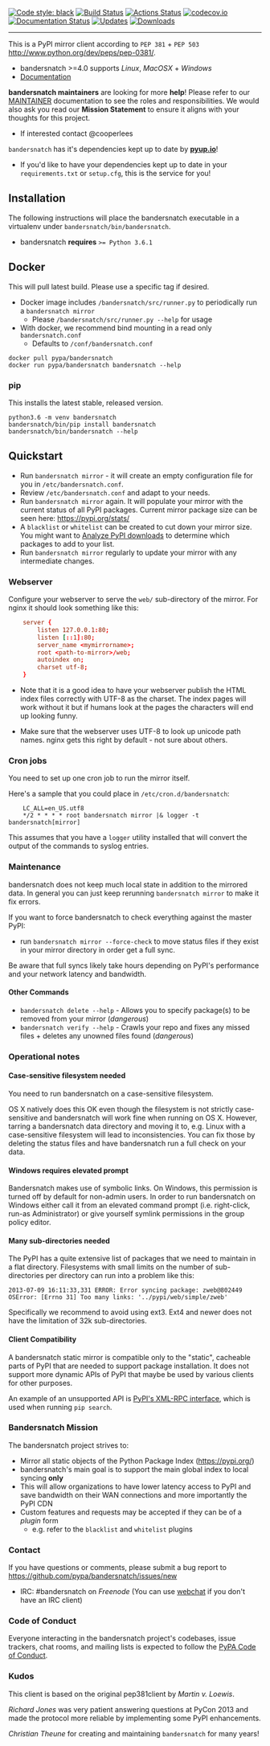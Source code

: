 [![Code style: black](https://img.shields.io/badge/code%20style-black-000000.svg)](https://github.com/ambv/black)
[![Build Status](https://travis-ci.org/pypa/bandersnatch.svg?branch=master)](https://travis-ci.org/pypa/bandersnatch)
[![Actions Status](https://github.com/pypa/bandersnatch/workflows/bandersnatch_ci/badge.svg)](https://github.com/pypa/bandersnatch/actions)
[![codecov.io](https://codecov.io/github/pypa/bandersnatch/coverage.svg?branch=master)](https://codecov.io/github/codecov/codecov-python)
[![Documentation Status](https://readthedocs.org/projects/bandersnatch/badge/?version=latest)](http://bandersnatch.readthedocs.io/en/latest/?badge=latest)
[![Updates](https://pyup.io/repos/github/pypa/bandersnatch/shield.svg)](https://pyup.io/repos/github/pypa/bandersnatch/)
[![Downloads](https://pepy.tech/badge/bandersnatch)](https://pepy.tech/project/bandersnatch)

----

This is a PyPI mirror client according to `PEP 381` + `PEP 503`
http://www.python.org/dev/peps/pep-0381/.

- bandersnatch >=4.0 supports *Linux*, *MacOSX* + *Windows*
- [Documentation](https://bandersnatch.readthedocs.io/en/latest/)

**bandersnatch maintainers** are looking for more **help**! Please refer to our
[MAINTAINER](https://github.com/pypa/bandersnatch/blob/master/MAINTAINERS.md)
documentation to see the roles and responsibilities. We would also
ask you read our **Mission Statement** to ensure it aligns with your thoughts for
this project.

- If interested contact @cooperlees

`bandersnatch` has it's dependencies kept up to date by **[pyup.io](https://pyup.io/)**!

- If you'd like to have your dependencies kept up to date in your `requirements.txt` or `setup.cfg`,
  this is the service for you!

## Installation

The following instructions will place the bandersnatch executable in a
virtualenv under `bandersnatch/bin/bandersnatch`.

- bandersnatch **requires** `>= Python 3.6.1`

## Docker

This will pull latest build. Please use a specific tag if desired.

- Docker image includes `/bandersnatch/src/runner.py` to periodically
  run a `bandersnatch mirror`
  - Please `/bandersnatch/src/runner.py --help` for usage
- With docker, we recommend bind mounting in a read only `bandersnatch.conf`
  - Defaults to `/conf/bandersnatch.conf`

```shell
docker pull pypa/bandersnatch
docker run pypa/bandersnatch bandersnatch --help
```

### pip

This installs the latest stable, released version.

```shell
python3.6 -m venv bandersnatch
bandersnatch/bin/pip install bandersnatch
bandersnatch/bin/bandersnatch --help
```

## Quickstart

- Run ``bandersnatch mirror`` - it will create an empty configuration file
  for you in ``/etc/bandersnatch.conf``.
- Review ``/etc/bandersnatch.conf`` and adapt to your needs.
- Run ``bandersnatch mirror`` again. It will populate your mirror with the
  current status of all PyPI packages.
  Current mirror package size can be seen here: https://pypi.org/stats/
- A ``blacklist`` or ``whitelist`` can be created to cut down your mirror size.
  You might want to [Analyze PyPI downloads](https://packaging.python.org/guides/analyzing-pypi-package-downloads/)
  to determine which packages to add to your list.
- Run ``bandersnatch mirror`` regularly to update your mirror with any
  intermediate changes.

### Webserver

Configure your webserver to serve the ``web/`` sub-directory of the mirror.
For nginx it should look something like this:

```conf
    server {
        listen 127.0.0.1:80;
        listen [::1]:80;
        server_name <mymirrorname>;
        root <path-to-mirror>/web;
        autoindex on;
        charset utf-8;
    }
```

* Note that it is a good idea to have your webserver publish the HTML index
  files correctly with UTF-8 as the charset. The index pages will work without
  it but if humans look at the pages the characters will end up looking funny.

* Make sure that the webserver uses UTF-8 to look up unicode path names. nginx
  gets this right by default - not sure about others.


### Cron jobs

You need to set up one cron job to run the mirror itself.

Here's a sample that you could place in `/etc/cron.d/bandersnatch`:

```
    LC_ALL=en_US.utf8
    */2 * * * * root bandersnatch mirror |& logger -t bandersnatch[mirror]
```

This assumes that you have a ``logger`` utility installed that will convert the
output of the commands to syslog entries.


### Maintenance

bandersnatch does not keep much local state in addition to the mirrored data.
In general you can just keep rerunning `bandersnatch mirror` to make it fix
errors.

If you want to force bandersnatch to check everything against the master PyPI:

* run `bandersnatch mirror --force-check` to move status files if they exist in your mirror directory in order get a full sync.

Be aware that full syncs likely take hours depending on PyPI's performance and your network latency and bandwidth.

#### Other Commands

* `bandersnatch delete --help` - Allows you to specify package(s) to be removed from your mirror (*dangerous*)
* `bandersnatch verify --help` - Crawls your repo and fixes any missed files + deletes any unowned files found (*dangerous*)

### Operational notes

#### Case-sensitive filesystem needed

You need to run bandersnatch on a case-sensitive filesystem.

OS X natively does this OK even though the filesystem is not strictly
case-sensitive and bandersnatch will work fine when running on OS X. However,
tarring a bandersnatch data directory and moving it to, e.g. Linux with a
case-sensitive filesystem will lead to inconsistencies. You can fix those by
deleting the status files and have bandersnatch run a full check on your data.

#### Windows requires elevated prompt

Bandersnatch makes use of symbolic links. On Windows, this permission is turned off by default for non-admin users. In order to run bandersnatch on Windows either call it from an elevated command prompt (i.e. right-click, run-as Administrator) or give yourself symlink permissions in the group policy editor.

#### Many sub-directories needed

The PyPI has a quite extensive list of packages that we need to maintain in a
flat directory. Filesystems with small limits on the number of sub-directories
per directory can run into a problem like this:

    2013-07-09 16:11:33,331 ERROR: Error syncing package: zweb@802449
    OSError: [Errno 31] Too many links: '../pypi/web/simple/zweb'

Specifically we recommend to avoid using ext3. Ext4 and newer does not have the
limitation of 32k sub-directories.

#### Client Compatibility

A bandersnatch static mirror is compatible only to the "static",  cacheable
parts of PyPI that are needed to support package installation. It does not
support more dynamic APIs of PyPI that maybe be used by various clients for
other purposes.

An example of an unsupported API is [PyPI's XML-RPC interface](https://warehouse.readthedocs.io/api-reference/xml-rpc/), which is used when running `pip search`.

### Bandersnatch Mission
The bandersnatch project strives to:
- Mirror all static objects of the Python Package Index (https://pypi.org/)
- bandersnatch's main goal is to support the main global index to local syncing **only**
- This will allow organizations to have lower latency access to PyPI and
  save bandwidth on their WAN connections and more importantly the PyPI CDN
- Custom features and requests may be accepted if they can be of a *plugin* form
  - e.g. refer to the `blacklist` and `whitelist` plugins

### Contact

If you have questions or comments, please submit a bug report to
https://github.com/pypa/bandersnatch/issues/new
- IRC: #bandersnatch on *Freenode* (You can use [webchat](https://webchat.freenode.net/?channels=%23bandersnatch) if you don't have an IRC client)

### Code of Conduct

Everyone interacting in the bandersnatch project's codebases, issue trackers,
chat rooms, and mailing lists is expected to follow the
[PyPA Code of Conduct](https://www.pypa.io/en/latest/code-of-conduct/).

### Kudos

This client is based on the original pep381client by *Martin v. Loewis*.

*Richard Jones* was very patient answering questions at PyCon 2013 and made the
protocol more reliable by implementing some PyPI enhancements.

*Christian Theune* for creating and maintaining `bandersnatch` for many years!
